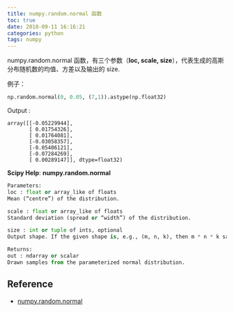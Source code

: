 ```yaml
---
title: numpy.random.normal 函数
toc: true
date: 2018-09-11 16:16:21
categories: python
tags: numpy
---
```


numpy.random.normal 函数，有三个参数（**loc, scale, size**），代表生成的高斯分布随机数的均值、方差以及输出的 size. 

<!-- more -->

例子：

```python
np.random.normal(0, 0.05, (7,1)).astype(np.float32)
```

Output :

```
array([[-0.05229944],
       [ 0.01754326],
       [ 0.01764081],
       [-0.03058357],
       [-0.05406121],
       [-0.07284269],
       [ 0.00289147]], dtype=float32)
```

**Scipy Help**: **numpy.random.normal**

```python
Parameters:	
loc : float or array_like of floats
Mean (“centre”) of the distribution.

scale : float or array_like of floats
Standard deviation (spread or “width”) of the distribution.

size : int or tuple of ints, optional
Output shape. If the given shape is, e.g., (m, n, k), then m * n * k samples are drawn. If size is None (default), a single value is returned if loc and scale are both scalars. Otherwise, np.broadcast(loc, scale).size samples are drawn.

Returns:	
out : ndarray or scalar
Drawn samples from the parameterized normal distribution.
```

## Reference

- [numpy.random.normal][1]

[1]: https://docs.scipy.org/doc/numpy/reference/generated/numpy.random.normal.html
